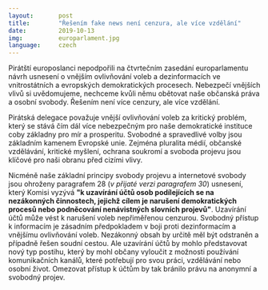 ```yaml
---
layout:       post
title:        "Řešením fake news není cenzura, ale více vzdělání"
date:         2019-10-13
img:          europarlament.jpg
language:     czech
---
```

Pirátští europoslanci nepodpořili na čtvrtečním zasedání europarlamentu návrh usnesení o vnějším ovlivňování voleb a dezinformacích ve vnitrostátních a evropských demokratických procesech. Nebezpečí vnějších vlivů si uvědomujeme, nechceme kvůli němu obětovat naše občanská práva a osobní svobody. Řešením není více cenzury, ale více vzdělání.

<!--more-->

Pirátská delegace považuje vnější ovlivňování voleb za kritický problém, který se stává čím dál více nebezpečným pro naše demokratické instituce coby základny pro mír a prosperitu. Svobodné a spravedlivé volby jsou základním kamenem Evropské unie. Zejména pluralita médií, občanské vzdělávání, kritické myšlení, ochrana soukromí a svoboda projevu jsou klíčové pro naši obranu před cizími vlivy.

Nicméně naše základní principy svobody projevu a internetové svobody jsou ohroženy paragrafem 28 (*v přijaté verzi paragrafem 30*) usnesení, který Komisi vyzývá **"k uzavírání účtů osob podílejících se na nezákonných činnostech, jejichž cílem je narušení demokratických procesů nebo podněcování nenávistných slovních projevů"**. Uzavírání účtů může vést k narušení voleb nepřiměřenou cenzurou. Svobodný přístup k informacím je zásadním předpokladem v boji proti dezinformacím a vnějšímu ovlivňování voleb. Nezákonný obsah by určitě měl být odstraněn a případně řešen soudní cestou. Ale uzavírání účtů by mohlo představovat nový typ postihu, který by mohl občany vyloučit z možnosti používání komunikačních kanálů, které potřebují pro svou práci, vzdělávání nebo osobní život. Omezovat přístup k účtům by tak bránilo právu na anonymní a svobodný projev.
